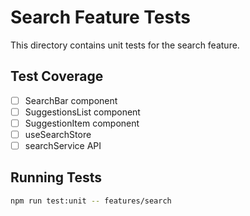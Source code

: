 # Search Feature Tests

This directory contains unit tests for the search feature.

## Test Coverage
- [ ] SearchBar component
- [ ] SuggestionsList component
- [ ] SuggestionItem component
- [ ] useSearchStore
- [ ] searchService API

## Running Tests
```bash
npm run test:unit -- features/search
```


